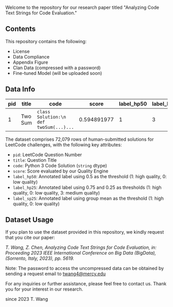 Welcome to the repository for our research paper titled "Analyzing Code Text Strings for Code Evaluation."

## Contents
This repository contains the following:

- License
- Data Compliance
- Appendix Figure
- Clan Data (compressed with a password)
- Fine-tuned Model (will be uploaded soon)
## Data Info

| pid | title     | code                                        | score         | label_hp50 | label_hp25 | label_sp25 |
|-----|-----------|---------------------------------------------|---------------|------------|------------|------------|
| 1   | Two Sum   | ```class Solution:\n def twoSum(...)...``` | 0.594891977   | 1          | 3          | 0          |




The dataset comprises 72,079 rows of human-submitted solutions for LeetCode challenges, with the following key attributes:

- `pid`: LeetCode Question Number
- `title`: Question Title
- `code`: Python 3 Code Solution (`string` dtype)
- `score`: Score evaluated by our Quality Engine
- `label_hp50`: Annotated label using 0.5 as the threshold (1: high quality, 0: low quality)
- `label_hp25`: Annotated label using 0.75 and 0.25 as thresholds (1: high quality, 0: low quality, 3: medium quality)
- `label_sp25`: Annotated label using group mean as the threshold (1: high quality, 0: low quality)

## Dataset Usage
If you plan to use the dataset provided in this repository, we kindly request that you cite our paper:

*T. Wang, Z. Chen, Analyzing Code Text Strings for Code Evaluation, in: Proceeding 2023 IEEE International Conference on Big Data (BigData), (Sorrento, Italy, 2023), pp. 5619.*

Note: The password to access the uncompressed data can be obtained by sending a request email to twang4@mercy.edu

For any inquiries or further assistance, please feel free to contact us. Thank you for your interest in our research.


since 2023
T. Wang
